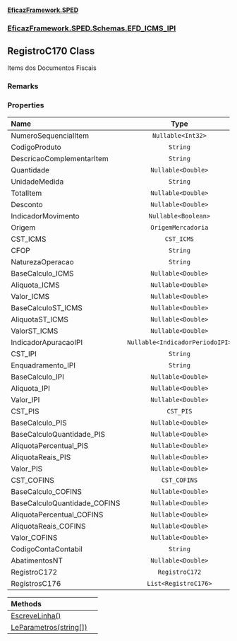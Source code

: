#### [EficazFramework.SPED](EficazFrameworkSPED.md 'EficazFramework SPED')
### [EficazFramework.SPED.Schemas.EFD_ICMS_IPI](EficazFramework.SPED.Schemas.EFD_ICMS_IPI.md 'EficazFramework.SPED.Schemas.EFD_ICMS_IPI')

## RegistroC170 Class

Items dos Documentos Fiscais

### Remarks
### Properties

| Name | Type | |
| :--- | :---: | :--- |
| NumeroSequencialItem | `Nullable<Int32>` |  |
| CodigoProduto | `String` |  |
| DescricaoComplementarItem | `String` |  |
| Quantidade | `Nullable<Double>` |  |
| UnidadeMedida | `String` |  |
| TotalItem | `Nullable<Double>` |  |
| Desconto | `Nullable<Double>` |  |
| IndicadorMovimento | `Nullable<Boolean>` |  |
| Origem | `OrigemMercadoria` |  |
| CST_ICMS | `CST_ICMS` |  |
| CFOP | `String` |  |
| NaturezaOperacao | `String` |  |
| BaseCalculo_ICMS | `Nullable<Double>` |  |
| Aliquota_ICMS | `Nullable<Double>` |  |
| Valor_ICMS | `Nullable<Double>` |  |
| BaseCalculoST_ICMS | `Nullable<Double>` |  |
| AliquotaST_ICMS | `Nullable<Double>` |  |
| ValorST_ICMS | `Nullable<Double>` |  |
| IndicadorApuracaoIPI | `Nullable<IndicadorPeriodoIPI>` |  |
| CST_IPI | `String` |  |
| Enquadramento_IPI | `String` |  |
| BaseCalculo_IPI | `Nullable<Double>` |  |
| Aliquota_IPI | `Nullable<Double>` |  |
| Valor_IPI | `Nullable<Double>` |  |
| CST_PIS | `CST_PIS` |  |
| BaseCalculo_PIS | `Nullable<Double>` |  |
| BaseCalculoQuantidade_PIS | `Nullable<Double>` |  |
| AliquotaPercentual_PIS | `Nullable<Double>` |  |
| AliquotaReais_PIS | `Nullable<Double>` |  |
| Valor_PIS | `Nullable<Double>` |  |
| CST_COFINS | `CST_COFINS` |  |
| BaseCalculo_COFINS | `Nullable<Double>` |  |
| BaseCalculoQuantidade_COFINS | `Nullable<Double>` |  |
| AliquotaPercentual_COFINS | `Nullable<Double>` |  |
| AliquotaReais_COFINS | `Nullable<Double>` |  |
| Valor_COFINS | `Nullable<Double>` |  |
| CodigoContaContabil | `String` |  |
| AbatimentosNT | `Nullable<Double>` |  |
| RegistroC172 | `RegistroC172` |  |
| RegistrosC176 | `List<RegistroC176>` |  |

| Methods | |
| :--- | :--- |
| [EscreveLinha()](EficazFramework.SPED.Schemas.EFD_ICMS_IPI/RegistroC170/EscreveLinha().md 'EficazFramework.SPED.Schemas.EFD_ICMS_IPI.RegistroC170.EscreveLinha()') | |
| [LeParametros(string[])](EficazFramework.SPED.Schemas.EFD_ICMS_IPI/RegistroC170/LeParametros(string[]).md 'EficazFramework.SPED.Schemas.EFD_ICMS_IPI.RegistroC170.LeParametros(string[])') | |
